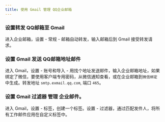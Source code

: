 ```yaml
---
title: 使用 Gmail 管理 QQ企业邮箱
---
```


### 设置转发 QQ邮箱至 Gmail

进入企业邮箱，设置 - 常规 - 邮箱自动转发，输入邮箱后到 Gmail 接受转发请求。

### 设置 Gmail 发送 QQ邮箱地址邮件

进入 Gmail，设置 - 账号和导入 - 用找个地址发送邮件，输入企业邮箱地址，如果绑定了微信，要使用客户端专用密码，从微信通知查看，或在企业邮箱到`微信绑定`中生成。转发地址 `smtp.exmail.qq.com`, 端口 `465`。

### 设置 Gmail 过滤器 管理 企业邮件。

进入 Gmail，设置 - 标签，创建一个标签。设置 - 过滤器，通过匹配发件人，将所有工作邮件应用在自定义标签中。
